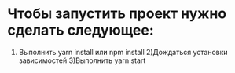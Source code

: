 # Чтобы запустить проект нужно сделать следующее:
1) Выполнить yarn install или npm install 
2)Дождаться установки зависимостей 
3)Выполнить yarn start
